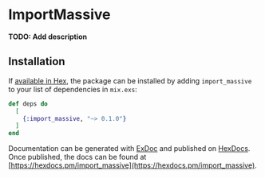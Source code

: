 # ImportMassive

**TODO: Add description**

## Installation

If [available in Hex](https://hex.pm/docs/publish), the package can be installed
by adding `import_massive` to your list of dependencies in `mix.exs`:

```elixir
def deps do
  [
    {:import_massive, "~> 0.1.0"}
  ]
end
```

Documentation can be generated with [ExDoc](https://github.com/elixir-lang/ex_doc)
and published on [HexDocs](https://hexdocs.pm). Once published, the docs can
be found at [https://hexdocs.pm/import_massive](https://hexdocs.pm/import_massive).

